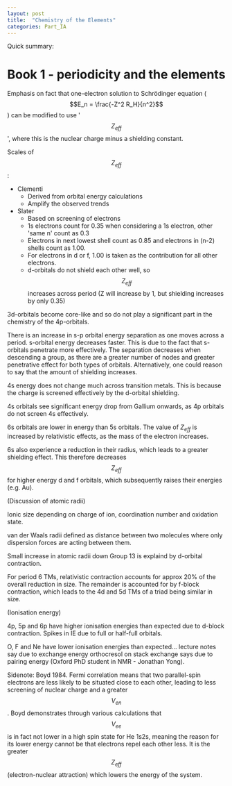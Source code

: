 ```yaml
---
layout: post
title:  "Chemistry of the Elements"
categories: Part_IA
---
```

<script src="https://polyfill.io/v3/polyfill.min.js?features=es6"></script>
<script id="MathJax-script" async src="https://cdn.jsdelivr.net/npm/mathjax@3/es5/tex-mml-chtml.js"></script>
Quick summary:

# Book 1 - periodicity and the elements


Emphasis on fact that one-electron solution to 
Schrödinger equation ($$E_n = \frac{-Z^2 R_H}{n^2}$$)
can be modified to use '$$Z_{eff}$$', where
this is the nuclear charge minus a shielding
constant.

Scales of $$Z_{eff}$$:
- Clementi
    - Derived from orbital energy calculations
    - Amplify the observed trends 
- Slater
    - Based on screening of electrons
    - 1s electrons count for 0.35 when considering
    a 1s electron, other 'same n' count as 0.3 
    - Electrons in next lowest shell count 
    as 0.85 and electrons in (n-2) shells 
    count as 1.00.
    - For electrons in d or f, 1.00 is taken
    as the contribution for all other electrons.
    - d-orbitals do not shield each other well, 
    so $$Z_{eff}$$ increases across period (Z 
    will increase by 1, but shielding increases
    by only 0.35)

3d-orbitals become core-like and so do not
play a significant part in the chemistry
of the 4p-orbitals.

There is an increase in s-p orbital energy
separation as one moves across a period. 
s-orbital energy decreases faster. This is
due to the fact that s-orbitals penetrate
more effectively. The separation decreases 
when descending a group, as there are a 
greater number of nodes and greater 
penetrative effect for both types of 
orbitals. Alternatively, one could reason
to say that the amount of shielding increases.


4s energy does not change much across
transition metals. This is because the 
charge is screened effectively by the 
d-orbital shielding.

4s orbitals see significant energy drop from
Gallium onwards, as 4p orbitals do not
screen 4s effectively.

6s orbitals are lower in energy than 5s 
orbitals. The value of $Z_{eff}$ is
increased by relativistic effects, as the
mass of the electron increases.

6s also experience a reduction in their 
radius, which leads to a greater shielding 
effect. This therefore decreases $$Z_{eff}$$
for higher energy d and f orbitals, which
subsequently raises their energies (e.g. 
Au). 

(Discussion of atomic radii)

Ionic size depending on charge of ion, 
coordination number and oxidation state.

van der Waals radii defined as distance 
between two molecules where only dispersion 
forces are acting between them.

Small increase in atomic radii down Group 
13 is explaind by d-orbital contraction.

For period 6 TMs, relativistic contraction 
accounts for approx 20% of the overall 
reduction in size. The remainder is 
accounted for by f-block contraction,
which leads to the 4d and 5d TMs of a triad
being similar in size.

(Ionisation energy)

4p, 5p and 6p have higher ionisation 
energies than expected due to d-block 
contraction. Spikes in IE due to full or
half-full orbitals. 

O, F and Ne have lower ionisation energies
than expected...
lecture notes say due to exchange energy
orthocresol on stack exchange says due to pairing energy (Oxford PhD student in NMR - Jonathan Yong).

Sidenote: Boyd 1984. Fermi correlation means
that two parallel-spin electrons are less likely to be situated close to each other,
leading to less screening of nuclear charge 
and a greater $$V_{en}$$. Boyd demonstrates
through various calculations that $$V_{ee}$$
is in fact not lower in a high spin state
for He 1s2s, meaning the reason for its lower energy cannot be that electrons repel each other less. It is the greater $$Z_{eff}$$ (electron-nuclear attraction) which lowers the energy of the system. 

